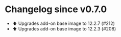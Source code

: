 # Changelog since v0.7.0
- ⬆️ Upgrades add-on base image to 12.2.7 (#212) 
- ⬆️ Upgrades add-on base image to 12.2.3 (#208) 
